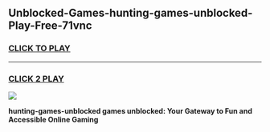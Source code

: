 
## Unblocked-Games-hunting-games-unblocked-Play-Free-71vnc
<h3>
<a href="https://premium76.site?title=hunting-games-unblocked&ref=20A">CLICK TO PLAY</a></h3>
<hr>

<h3>
<a href="https://premium76.site?title=hunting-games-unblocked&ref=20A">CLICK 2 PLAY</a>
  
</h3>

<a href="https://premium76.site?title=hunting-games-unblocked&ref=20A"><img src="https://clearcache.store/games.png"></a>


**hunting-games-unblocked games unblocked: Your Gateway to Fun and Accessible Online Gaming**
